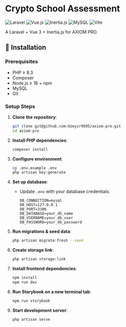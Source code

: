 # Crypto School Assessment

![Laravel](https://img.shields.io/badge/Laravel-FF2D20?style=for-the-badge&logo=laravel&logoColor=white)
![Vue.js](https://img.shields.io/badge/Vue.js-4FC08D?style=for-the-badge&logo=vuedotjs&logoColor=white)
![Inertia.js](https://img.shields.io/badge/Inertia.js-000000?style=for-the-badge&logo=inertia&logoColor=white)
![MySQL](https://img.shields.io/badge/MySQL-005C84?style=for-the-badge&logo=mysql&logoColor=white)
![Vite](https://img.shields.io/badge/Vite-B73BFE?style=for-the-badge&logo=vite&logoColor=FFD62E)

A Laravel + Vue 3 + Inertia.js for AXIOM PRO.

## 🚀 Installation

### Prerequisites
- PHP ≥ 8.3
- Composer
- Node.js ≥ 18 + npm
- MySQL
- Git

### Setup Steps

1. **Clone the repository**:
   ```bash
   git clone git@github.com:Uzeyir9695/axiom-pro.git
   cd axiom-pro
   ```

2. **Install PHP dependencies**:
   ```bash
   composer install
   ```

3. **Configure environment**:
   ```bash
   cp .env.example .env
   php artisan key:generate
   ```

4. **Set up database**:
    - Update `.env` with your database credentials:
      ```env
      DB_CONNECTION=mysql
      DB_HOST=127.0.0.1
      DB_PORT=3306
      DB_DATABASE=your_db_name
      DB_USERNAME=your_db_user
      DB_PASSWORD=your_db_password
      ```

5. **Run migrations & seed data**:
   ```bash
   php artisan migrate:fresh --seed
   ```

6. **Create storage link**:
   ```bash
   php artisan storage:link
   ```

7. **Install frontend dependencies**:
   ```bash
   npm install
   npm run dev
   ```
8. **Run Storybook on a new terminal tab**:
   ```bash
   npm run storybook
   ```

9. **Start development server**:
   ```bash
   php artisan serve
   ```
